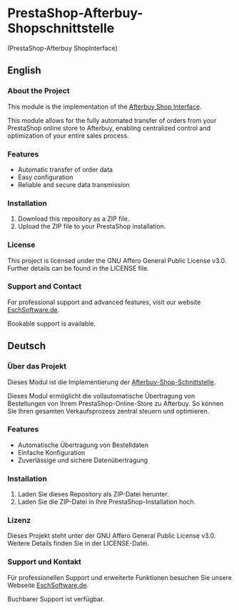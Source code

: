 # PrestaShop-Afterbuy-Shopschnittstelle
(PrestaShop-Afterbuy ShopInterface)

## English
### About the Project
This module is the implementation of the <a href="https://xmldoku.afterbuy.de/shopdoku/">Afterbuy Shop Interface</a>.

This module allows for the fully automated transfer of orders from your PrestaShop online store to Afterbuy, enabling centralized control and optimization of your entire sales process.
### Features

- Automatic transfer of order data
- Easy configuration
- Reliable and secure data transmission

### Installation

1. Download this repository as a ZIP file.
2. Upload the ZIP file to your PrestaShop installation.

### License

This project is licensed under the GNU Affero General Public License v3.0. Further details can be found in the LICENSE file.
### Support and Contact

For professional support and advanced features, visit our website <a href="https://eschsoftware.de">EschSoftware.de</a>. 

Bookable support is available.

## Deutsch
### Über das Projekt
Dieses Modul ist die Implementierung der <a href="https://xmldoku.afterbuy.de/shopdoku/">Afterbuy-Shop-Schnittstelle</a>.

Dieses Modul ermöglicht die vollautomatische Übertragung von Bestellungen von Ihrem PrestaShop-Online-Store zu Afterbuy. So können Sie Ihren gesamten Verkaufsprozess zentral steuern und optimieren.

### Features

- Automatische Übertragung von Bestelldaten
- Einfache Konfiguration
- Zuverlässige und sichere Datenübertragung

### Installation

1. Laden Sie dieses Repository als ZIP-Datei herunter.
2. Laden Sie die ZIP-Datei in Ihre PrestaShop-Installation hoch.

### Lizenz

Dieses Projekt steht unter der GNU Affero General Public License v3.0. Weitere Details finden Sie in der LICENSE-Datei.
### Support und Kontakt

Für professionellen Support und erweiterte Funktionen besuchen Sie unsere Webseite <a href="https://eschsoftware.de">EschSoftware.de</a>. 

Buchbarer Support ist verfügbar.
